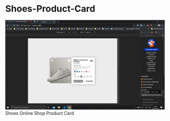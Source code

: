 # Shoes-Product-Card
![alt text](/image/product_card.gif "Preview Shoes Product Card")
Shoes Online Shop Product Card
